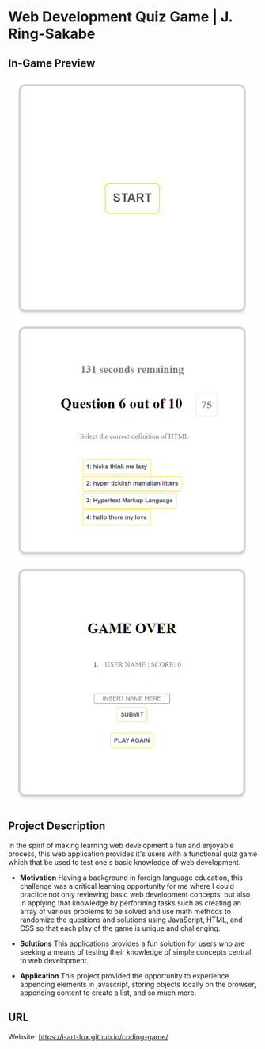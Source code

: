 # Web Development Quiz Game | J. Ring-Sakabe

## In-Game Preview
![Start Screen](./assets/images/startgame.png)
![Sample of Game Content](assets/images/midgame.png)
![End Screen](assets/images/endgame.png)

## Project Description

In the spirit of making learning web development a fun and enjoyable process, this web application provides it's users with a functional quiz game which that be used to test one's basic knowledge of web development.  

* **Motivation** Having a background in foreign language education, this challenge was a critical learning opportunity for me where I could practice not only reviewing basic web development concepts, but also in applying that knowledge by performing tasks such as creating an array of various problems to be solved and use math methods to randomize the questions and solutions using JavaScript, HTML, and CSS so that each play of the game is unique and challenging.  

* **Solutions** This applications provides a fun solution for users who are seeking a means of testing their knowledge of simple concepts central to web development. 

* **Application** This project provided the opportunity to experience appending elements in javascript, storing objects locally on the browser, appending content to create a list, and so much more. 

## URL
Website: https://j-art-fox.github.io/coding-game/